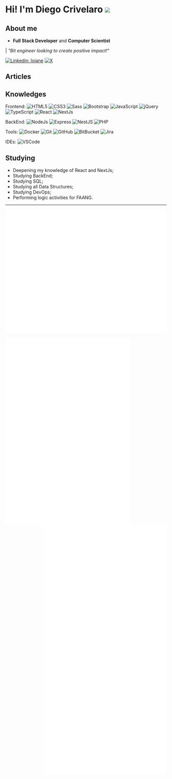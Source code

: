 <p align="left">
    <h1>Hi! I'm Diego Crivelaro
        <img src="https://media.giphy.com/media/hvRJCLFzcasrR4ia7z/giphy.gif" width="25px">
    </h1>
</p>

## About me

- **Full Stack Developer** and **Computer Scientist**

| _"Bit engineer looking to create positive impact!"_

[![Linkedin: loiane](https://img.shields.io/badge/-Linkedin-blue?style=flat-square&logo=Linkedin&logoColor=white&link=https://https://www.linkedin.com/in/diegocrivelaro/)](https://www.linkedin.com/in/diegocrivelaro/)
[![X](https://img.shields.io/twitter/follow/CrivelaroDiego?style=social)](https://x.com/CrivelaroDiego)

## Articles

## Knowledges

Frontend:
![HTML5](https://img.shields.io/badge/-HTML5-E34F26?style=flat-square&logo=html5&logoColor=white)
![CSS3](https://img.shields.io/badge/-CSS3-1572B6?style=flat-square&logo=css3)
![Sass](https://img.shields.io/badge/-Sass-CC6699?style=flat-square&logo=sass&logoColor=white)
![Bootstrap](https://img.shields.io/badge/-Bootstrap-563D7C?style=flat-square&logo=bootstrap)
![JavaScript](https://img.shields.io/badge/-JavaScript-black?style=flat-square&logo=javascript)
![jQuery](https://img.shields.io/badge/-jQuery-0769ad?style=flat-square&logo=jquery)
![TypeScript](https://img.shields.io/badge/-TypeScript-007ACC?style=flat-square&logo=typescript&logoColor=white)
![React](https://img.shields.io/badge/-React-007ACC?style=flat-square&logo=react&logoColor=white)
![NextJs](https://img.shields.io/badge/-NextJs-black?style=flat-square&logo=nextdotjs&logoColor=white)

BackEnd:
![NodeJs](https://img.shields.io/badge/-NodeJs-green?style=flat-square&logo=nodedotjs&logoColor=white)
![Express](https://img.shields.io/badge/-Express-white?style=flat-square&logo=express&logoColor=black)
![NestJS](https://img.shields.io/badge/-NestJS-E0234E?style=flat-square&logo=nestjs&logoColor=white)
![PHP](https://img.shields.io/badge/-PHP-blue?style=flat-square&logo=php&logoColor=white)

Tools:
![Docker](https://img.shields.io/badge/-Docker-2496ED?style=flat-square&logo=docker&logoColor=white)
![Git](https://img.shields.io/badge/-Git-black?style=flat-square&logo=git)
![GitHub](https://img.shields.io/badge/-GitHub-181717?style=flat-square&logo=github)
![BitBucket](https://img.shields.io/badge/-BitBucket-darkblue?style=flat-square&logo=bitbucket)
![Jira](https://img.shields.io/badge/-JIRA-0052CC?style=flat-square&logo=jira)

IDEs:
![VSCode](https://img.shields.io/badge/-VSCode-007ACC?style=flat-square&logo=visual-studio-code&logoColor=white)

## Studying

- Deepening my knowledge of React and NextJs;
- Studying BackEnd;
- Studying SQL;
- Studying all Data Structures;
- Studying DevOps;
- Performing logic activities for FAANG.

---

<p align="center">
    <picture>
        <img src="/github-metrics.svg" alt="Github Metrics" />
    </picture>
</p>

<picture>
    <img src="/general.svg" alt="Metrics General" align="left" width="390">
</picture>

<picture>
    <img src="/achievements.svg" alt="Metrics Achievements" align="right" width="390">
</picture>


